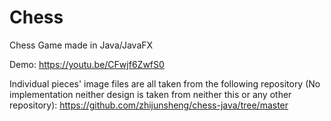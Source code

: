 # Chess
 Chess Game made in Java/JavaFX

Demo: https://youtu.be/CFwjf6ZwfS0

Individual pieces' image files are all taken from the following repository (No implementation neither design is taken from neither this or any other repository):
https://github.com/zhijunsheng/chess-java/tree/master
